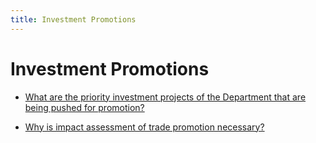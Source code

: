 ```yaml
---
title: Investment Promotions
---
```


# Investment Promotions


 - [What are the priority investment projects of the Department that are being pushed for promotion?](/other-priority-programs-and-projects/investment-promotions/what-are-the-priority-investment-projects-of-the-department-that-are-being-pushed-for-promotion)
    
 - [Why is impact assessment of trade promotion necessary?](/other-priority-programs-and-projects/investment-promotions/why-is-impact-assessment-of-trade-promotion-necessary)
    
